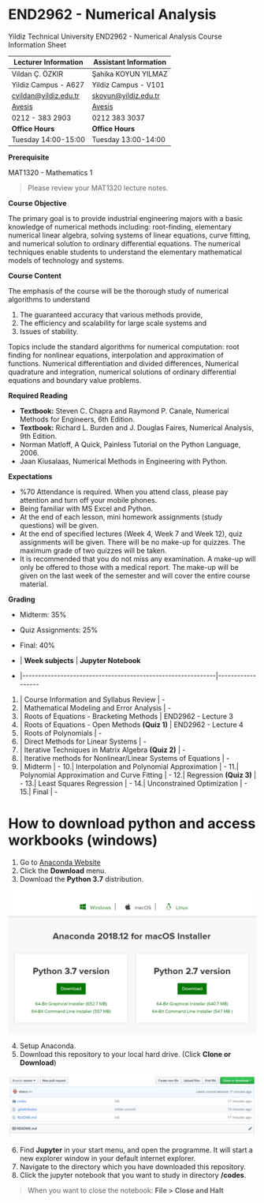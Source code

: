 # END2962 - Numerical Analysis

Yildiz Technical University
END2962 - Numerical Analysis
Course Information Sheet


**Lecturer Information**                    | **Assistant Information**
--------------------------------------------|--------------------------------
Vildan Ç. ÖZKIR                             | Şahika KOYUN YILMAZ
Yildiz Campus - A627                        | Yildiz Campus - V101
cvildan@yildiz.edu.tr                       | skoyun@yildiz.edu.tr
[Avesis](www.avesis.yildiz.edu.tr/cvildan)  | [Avesis](www.avesis.yildiz.edu.tr/skoyun)
0212 - 383 2903                             | 0212 383 3037
**Office Hours**                            | **Office Hours**
Tuesday 14:00\-15:00                        | Tuesday 13:00\-14:00


**Prerequisite**

MAT1320 - Mathematics 1
>Please review your MAT1320 lecture notes.

**Course Objective**

The primary goal is to provide industrial engineering majors with a basic knowledge of numerical methods including: root-finding, elementary numerical linear algebra, solving systems of linear equations, curve fitting, and numerical solution to ordinary differential equations. The numerical techniques enable students to understand the elementary mathematical models of technology and systems.


**Course Content**

The emphasis of the course will be the thorough study of numerical algorithms to understand

1. The guaranteed accuracy that various methods provide,
2. The efficiency and scalability for large scale systems and
3. Issues of stability.

Topics include the standard algorithms for numerical computation: root finding for nonlinear equations, interpolation and approximation of functions. Numerical differentiation and divided differences, Numerical quadrature and integration, numerical solutions of ordinary differential equations and boundary value problems.

**Required Reading**
- **Textbook:** Steven C. Chapra and Raymond P. Canale, Numerical Methods for Engineers, 6th Edition.
- **Textbook:** Richard L. Burden and J. Douglas Faires, Numerical Analysis, 9th Edition.
- Norman Matloff, A Quick, Painless Tutorial on the Python Language, 2006.
- Jaan Kiusalaas, Numerical Methods in Engineering with Python.

**Expectations**

- %70 Attendance is required. When you attend class, please pay attention and turn off your mobile phones.
- Being familiar with MS Excel and Python.
- At the end of each lesson, mini homework assignments (study questions) will be given.
- At the end of specified lectures (Week 4, Week 7 and Week 12), quiz assignments will be given. There will be no make-up for quizzes. The maximum grade of two quizzes will be taken.
- It is recommended that you do not miss any examination. A make-up will only be offered to those with a medical report. The make-up will be given on the last week of the semester and will cover the entire course material.


**Grading**

- Midterm: 35\%
- Quiz Assignments: 25\%
- Final: 40\%
 
-  |                      **Week subjects**                      | **Jupyter Notebook**
-  |-------------------------------------------------------------|------------------
1. | Course Information and Syllabus Review                      | -
2. | Mathematical Modeling and Error Analysis                    | -
3. | Roots of Equations - Bracketing Methods                     | END2962 - Lecture 3
4. | Roots of Equations - Open Methods **(Quiz 1)**              | END2962 - Lecture 4
5. | Roots of Polynomials                                        | -
6. | Direct Methods for Linear Systems                           | -
7. | Iterative Techniques in Matrix Algebra **(Quiz 2)**         | -
8. | Iterative methods for Nonlinear/Linear Systems of Equations | -
9. | Midterm                                                     | -
10.| Interpolation and Polynomial Approximation                  | -
11.| Polynomial Approximation and Curve Fitting                  | -
12.| Regression **(Quiz 3)**                                     | -
13.| Least Squares Regression                                    | -
14.| Unconstrained Optimization                                  | -
15.| Final                                                       | -




# How to download python and access workbooks (windows)

 1. Go to [Anaconda Website](www.anaconda.com)
 2. Click the **Download** menu.
 3. Download the **Python 3.7** distribution.

 ![Anaconda](/codes/images/readme/anaconda.PNG)

 4. Setup Anaconda.
 5. Download this repository to your local hard drive. (Click **Clone or Download**)

 ![DownloadRepository](/codes/images/readme/clone.PNG)

 6. Find **Jupyter** in your start menu, and open the programme. It will start a new explorer window in your default internet explorer.
 7. Navigate to the directory which you have downloaded this repository.
 8. Click the jupyter notebook that you want to study in directory **/codes**.

 > When you want to close the notebook: **File > Close and Halt**
